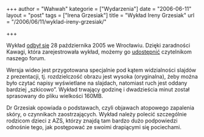 +++
author = "Wahwah"
kategorie = ["Wydarzenia"]
date = "2006-06-11"
layout = "post"
tags = ["Irena Grzesiak"]
title = "Wykład Ireny Grzesiak"
url = "/2006/06/11/wyklad-ireny-grzesiak/"

+++

Wykład [odbył się][1] 28 października 2005 we Wrocławiu. Dzięki zaradności Kawagi, która zarejestrowała wykład, możemy go [udostępnić][2] czytelnikom naszego forum.

<!--more-->

Wersja wideo jest przygotowana specjalnie pod kątem widzialności slajdów z prezentacji, tj. rozdzielczość obrazu jest wysoka (oryginalna), żeby można było czytać napisy wyświetlane na slajdach, natomiast ruch jest oddany bardziej „szkicowo”. Wykład trwający godzinę i dwadzieścia minut został sprasowany do pliku wielkości 160MB.

Dr Grzesiak opowiada o podstawach, czyli objawach atopowego zapalenia skóry, o czynnikach zaostrzających. Wykład należy polecić szczególnie rodzicom dzieci z AZS, którzy znajdą tam bardzo dużo podpowiedzi odnośnie tego, jak postępować ze swoimi drapiącymi się pociechami.

 [1]: http://www.atopowe-zapalenie.pl/atopedia/Tle%C5%84_2006
 [2]: http://www.atopowe-zapalenie.pl/atopedia/Wyk%C5%82ad_Ireny_Grzesiak